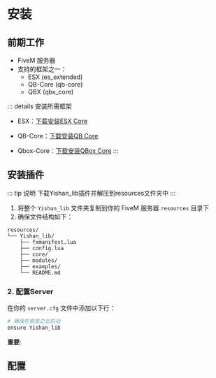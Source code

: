 # 安装

## 前期工作

- FiveM 服务器
- 支持的框架之一：
  - ESX (es_extended)
  - QB-Core (qb-core)  
  - QBX (qbx_core)
  
::: details 安装所需框架

* ESX：[下载安装ESX Core](https://www.esx-framework.org/)

* QB-Core：[下载安装QB Core](https://qbcore.net/)

* Qbox-Core：[下载安装QBox Core](https://github.com/Qbox-project/qbx_core)
:::

## 安装插件

::: tip 说明
下载Yishan_lib插件并解压到resources文件夹中
:::

1. 将整个 `Yishan_lib` 文件夹复制到你的 FiveM 服务器 `resources` 目录下
2. 确保文件结构如下：
```
resources/
└── Yishan_lib/
    ├── fxmanifest.lua
    ├── config.lua
    ├── core/
    ├── modules/
    ├── examples/
    └── README.md
```
### 2. 配置Server

在你的 `server.cfg` 文件中添加以下行：

```bash
# 确保在框架之后启动
ensure Yishan_lib
```


**重要**: <Badge type="danger" text="确保 Yishan_lib 在你的主框架（ESX/QB-Core/QBX）之后启动" />

## 配置

<Linkcard url="/document/Yishan_lib/Config" title="Yishan_lib配置示例"/>